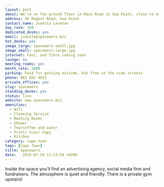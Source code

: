 ```yaml
---
layout: post
about: We're on the ground floor in Main Road in Sea Point, close to everything
address: 56 Regent Road, Sea Point
contact_name: Juanita Levetan
day_rate: 150
dedicated_desks: yes
email: juanita@spaceworx.biz
hot_desks: yes
image_large: spaceworx-small.jpg
image_small: spaceworx-large.jpg
internet: Fast, and fibre coming soon
lounge: no
meeting_rooms: yes
month_rate: 2000
parking: Paid for parking outside, but free in the side streets
phone: 082 855 4823
private_offices: yes
slug: spaceworx
standing_desks: yes
status: live
website: www.spaceworx.biz
amenities:
  - Wifi
  - Cleaning Service
  - Meeting Rooms
  - Shower
  - Tea/coffee and water
  - Print/ Scan/ Copy
  - Kitchen
category: cape-town
tags: [Cape Town]
title: Spaceworx
date:   2016-07-29 11:13:58 +0200
---
```

Inside the space you'll find an advertising agency, social media firm and fundraisers. The atmosphere is quiet and friendly. There is a private gym upstairs!
